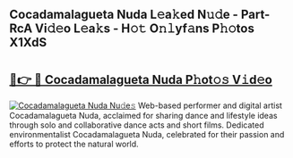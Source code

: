 ## Cocadamalagueta Nuda L𝚎a𝚔ed N𝚞𝚍e - Part-RcA Vi𝚍𝚎o L𝚎a𝚔s - H𝚘𝚝 O𝚗𝚕yf𝚊ns P𝚑𝚘tos X1XdS

# <h2><a href="http://kf5evrs.oniu.top/?m=Cocadamalagueta+Nuda">🔗👉 🔴 Cocadamalagueta Nuda P𝚑ot𝚘𝚜 V𝚒d𝚎o</a></h2>

[![Cocadamalagueta Nuda Nu𝚍e𝚜](https://i.imgur.com/0qMVB7G.gif)](http://kf5evrs.oniu.top/?m=Cocadamalagueta+Nuda)
Web-based performer and digital artist Cocadamalagueta Nuda, acclaimed for sharing dance and lifestyle ideas through solo and collaborative dance acts and short films. Dedicated environmentalist Cocadamalagueta Nuda, celebrated for their passion and efforts to protect the natural world.  

